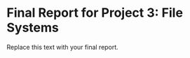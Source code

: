 Final Report for Project 3: File Systems
========================================

Replace this text with your final report.
